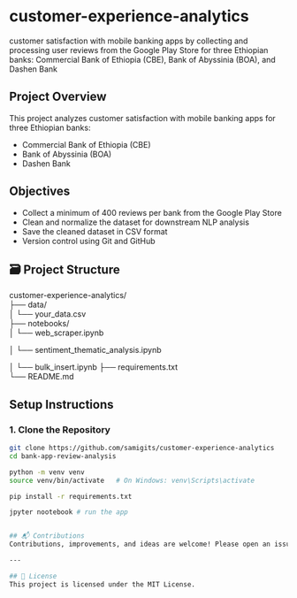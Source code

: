 # customer-experience-analytics
customer satisfaction with mobile banking apps by collecting and processing user reviews from the Google Play Store for three Ethiopian banks:  Commercial Bank of Ethiopia (CBE), Bank of Abyssinia (BOA), and Dashen Bank

## Project Overview

This project analyzes customer satisfaction with mobile banking apps for three Ethiopian banks:

- Commercial Bank of Ethiopia (CBE)
- Bank of Abyssinia (BOA)
- Dashen Bank

## Objectives

- Collect a minimum of 400 reviews per bank from the Google Play Store
- Clean and normalize the dataset for downstream NLP analysis
- Save the cleaned dataset in CSV format
- Version control using Git and GitHub


## 🗃️ Project Structure
customer-experience-analytics/  
├── data/  
│ └── your_data.csv  
├── notebooks/  
│ └── web_scraper.ipynb

│ └── sentiment_thematic_analysis.ipynb

│ └── bulk_insert.ipynb
├── requirements.txt  
└── README.md  

## Setup Instructions

### 1. Clone the Repository

```bash
git clone https://github.com/samigits/customer-experience-analytics
cd bank-app-review-analysis

python -m venv venv
source venv/bin/activate   # On Windows: venv\Scripts\activate

pip install -r requirements.txt

jpyter nootebook # run the app


## 📬 Contributions
Contributions, improvements, and ideas are welcome! Please open an issue or submit a pull request.

---

## 📜 License
This project is licensed under the MIT License.
